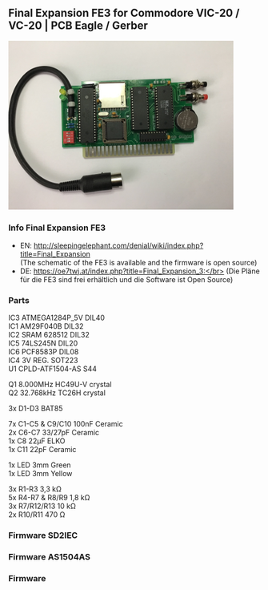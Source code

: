 ## Final Expansion FE3 for Commodore VIC-20 / VC-20 | PCB Eagle / Gerber
<img width="450" src="https://raw.githubusercontent.com/edi-z/FE3/master/images/FE3.jpg">

### Info Final Expansion FE3
* EN: http://sleepingelephant.com/denial/wiki/index.php?title=Final_Expansion </br>
(The schematic of the FE3 is available and the firmware is open source) 
* DE: https://oe7twj.at/index.php?title=Final_Expansion_3:</br>
(Die Pläne für die FE3 sind frei erhältlich und die Software ist Open Source)

### Parts
IC3 ATMEGA1284P_5V DIL40</br>
IC1 AM29F040B DIL32</br>
IC2 SRAM 628512 DIL32</br>
IC5 74LS245N DIL20    
IC6 PCF8583P DIL08    
IC4 3V REG. SOT223    
U1 CPLD-ATF1504-AS S44
    
Q1 8.000MHz HC49U-V crystal    
Q2 32.768kHz TC26H crystal    
    
3x D1-D3 BAT85    
    
7x C1-C5 & C9/C10 100nF Ceramic    
2x C6-C7 33/27pF Ceramic     
1x C8 22µF ELKO    
1x C11 22pF Ceramic	    
	
1x LED 3mm Green    
1x LED 3mm Yellow    	
    
3x R1-R3 3,3 kΩ    
5x R4-R7 & R8/R9 1,8 kΩ    
3x R7/R12/R13 10 kΩ    
2x R10/R11 470 Ω    
    
### Firmware SD2IEC

### Firmware AS1504AS

### Firmware 
